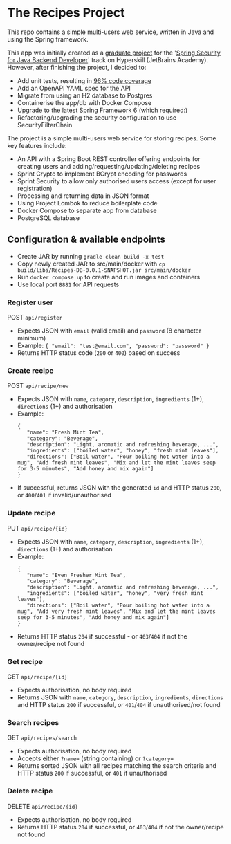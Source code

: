 # The Recipes Project

This repo contains a simple multi-users web service, written in Java and using the Spring framework. 

This app was initially created as a [graduate project](https://hyperskill.org/projects/180) for the '[Spring Security for Java Backend Developer](https://hyperskill.org/tracks/38)' track on Hyperskill (JetBrains Academy). However, after finishing the project, I decided to:
+ Add unit tests, resulting in <ins>96% code coverage</ins>
+ Add an OpenAPI YAML spec for the API
+ Migrate from using an H2 database to Postgres
+ Containerise the app/db with Docker Compose
+ Upgrade to the latest Spring Framework 6 (which required:)
+ Refactoring/upgrading the security configuration to use SecurityFilterChain

The project is a simple multi-users web service for storing recipes. Some key features include:
+ An API with a Spring Boot REST controller offering endpoints for creating users and adding/requesting/updating/deleting recipes
+ Sprint Crypto to implement BCrypt encoding for passwords
+ Sprint Security to allow only authorised users access (except for user registration)
+ Processing and returning data in JSON format
+ Using Project Lombok to reduce boilerplate code
+ Docker Compose to separate app from database
+ PostgreSQL database


## Configuration & available endpoints

+ Create JAR by running `gradle clean build -x test`
+ Copy newly created JAR to src/main/docker with `cp build/libs/Recipes-DB-0.0.1-SNAPSHOT.jar src/main/docker`
+ Run `docker compose up` to create and run images and containers
+ Use local port `8881` for API requests

### Register user
POST `api/register`
+ Expects JSON with `email` (valid email) and `password` (8 character minimum)
+ Example:
  `{
  "email": "test@email.com",
  "password": "password"
  }`
+ Returns HTTP status code (`200` or `400`) based on success

### Create recipe
POST `api/recipe/new`
+ Expects JSON with `name`, `category`, `description`, `ingredients` (1+), `directions` (1+) and authorisation
+ Example:
  ```
  {
     "name": "Fresh Mint Tea",
     "category": "Beverage",
     "description": "Light, aromatic and refreshing beverage, ...",
     "ingredients": ["boiled water", "honey", "fresh mint leaves"],
     "directions": ["Boil water", "Pour boiling hot water into a mug", "Add fresh mint leaves", "Mix and let the mint leaves seep for 3-5 minutes", "Add honey and mix again"]
  }
  ```
+ If successful, returns JSON with the generated `id` and HTTP status `200`, or `400`/`401` if invalid/unauthorised

### Update recipe
PUT `api/recipe/{id}`
+ Expects JSON with `name`, `category`, `description`, `ingredients` (1+), `directions` (1+) and authorisation
+ Example:
  ```
  {
     "name": "Even Fresher Mint Tea",
     "category": "Beverage",
     "description": "Light, aromatic and refreshing beverage, ...",
     "ingredients": ["boiled water", "honey", "very fresh mint leaves"],
     "directions": ["Boil water", "Pour boiling hot water into a mug", "Add very fresh mint leaves", "Mix and let the mint leaves seep for 3-5 minutes", "Add honey and mix again"]
  }
  ```
+ Returns HTTP status `204` if successful - or `403`/`404` if not the owner/recipe not found

### Get recipe
GET `api/recipe/{id}`
+ Expects authorisation, no body required
+ Returns JSON with `name`, `category`, `description`, `ingredients`, `directions`  and HTTP status `200` if successful, or `401`/`404` if unauthorised/not found

### Search recipes
GET `api/recipes/search`
+ Expects authorisation, no body required
+ Accepts either `?name=` (string containing) or `?category=`
+ Returns sorted JSON with all recipes matching the search criteria and HTTP status `200` if successful, or `401` if unauthorised

### Delete recipe
DELETE `api/recipe/{id}`
+ Expects authorisation, no body required
+ Returns HTTP status `204` if successful, or `403`/`404` if not the owner/recipe not found
